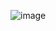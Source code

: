 ![image](https://github.com/amanuelkb9/Animal_kingdom_explorer_Mobile_device/assets/92329294/50551858-9090-4889-85a8-d150f6fb4157)
